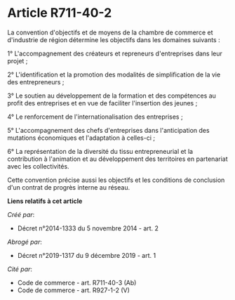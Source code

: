 # Article R711-40-2

La convention d'objectifs et de moyens de la chambre de commerce et d'industrie de région détermine les objectifs dans les
domaines suivants :

1° L'accompagnement des créateurs et repreneurs d'entreprises dans leur projet ;

2° L'identification et la promotion des modalités de simplification de la vie des entrepreneurs ;

3° Le soutien au développement de la formation et des compétences au profit des entreprises et en vue de faciliter
l'insertion des jeunes ;

4° Le renforcement de l'internationalisation des entreprises ;

5° L'accompagnement des chefs d'entreprises dans l'anticipation des mutations économiques et l'adaptation à celles-ci ;

6° La représentation de la diversité du tissu entrepreneurial et la contribution à l'animation et au développement des
territoires en partenariat avec les collectivités.

Cette convention précise aussi les objectifs et les conditions de conclusion d'un contrat de progrès interne au réseau.

**Liens relatifs à cet article**

_Créé par_:

  - Décret n°2014-1333 du 5 novembre 2014 - art. 2

_Abrogé par_:

  - Décret n°2019-1317 du 9 décembre 2019 - art. 1

_Cité par_:

  - Code de commerce - art. R711-40-3 (Ab)
  - Code de commerce - art. R927-1-2 (V)
